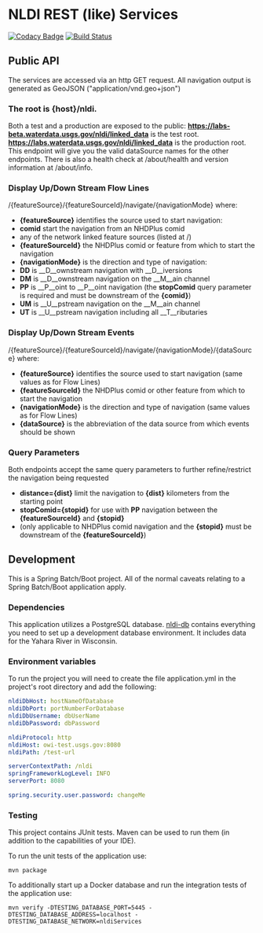 # NLDI REST (like) Services

[![Codacy Badge](https://api.codacy.com/project/badge/Grade/f0153ed6b07340bda3c04d6f05df6e8c)](https://app.codacy.com/app/usgs_wma_dev/nldi-services?utm_source=github.com&utm_medium=referral&utm_content=ACWI-SSWD/nldi-services&utm_campaign=Badge_Grade_Settings)
[![Build Status](https://travis-ci.org/ACWI-SSWD/nldi-services.svg?branch=master)](https://travis-ci.org/ACWI-SSWD/nldi-services)

## Public API
The services are accessed via an http GET request. All navigation output is generated as GeoJSON ("application/vnd.geo+json")

### The root is {host}/nldi.
Both a test and a production are exposed to the public:
__https://labs-beta.waterdata.usgs.gov/nldi/linked_data__ is the test root.
__https://labs.waterdata.usgs.gov/nldi/linked_data__ is the production root.
This endpoint will give you the valid dataSource names for the other endpoints. There is also a health check at /about/health and version information at /about/info.

### Display Up/Down Stream Flow Lines
/{featureSource}/{featureSourceId}/navigate/{navigationMode} where:
  * __{featureSource}__ identifies the source used to start navigation:
  * __comid__ start the navigation from an NHDPlus comid
  * any of the network linked feature sources (listed at /)
  * __{featureSourceId}__ the NHDPlus comid or feature from which to start the navigation
  * __{navigationMode}__ is the direction and type of navigation:
  * __DD__ is __D__ownstream navigation with __D__iversions
  * __DM__ is __D__ownstream navigation on the __M__ain channel
  * __PP__ is __P__oint to __P__oint navigation (the __stopComid__ query parameter is required and must be downstream of the __{comid}__)
  * __UM__ is __U__pstream navigation on the __M__ain channel
  * __UT__ is __U__pstream navigation including all __T__ributaries

### Display Up/Down Stream Events
/{featureSource}/{featureSourceId}/navigate/{navigationMode}/{dataSource} where:
  * __{featureSource}__ identifies the source used to start navigation  (same values as for Flow Lines)
  * __{featureSourceId}__ the NHDPlus comid or other feature from which to start the navigation
  * __{navigationMode}__ is the direction and type of navigation (same values as for Flow Lines)
  * __{dataSource}__ is the abbreviation of the data source from which events should be shown

### Query Parameters
Both endpoints accept the same query parameters to further refine/restrict the navigation being requested
  * __distance={dist}__ limit the navigation to __{dist}__ kilometers from the starting point
  * __stopComid={stopid}__ for use with __PP__ navigation between the __{featureSourceId}__ and __{stopid}__
  * (only applicable to NHDPlus comid navigation and the __{stopid}__ must be downstream of the __{featureSourceId}__)

## Development
This is a Spring Batch/Boot project. All of the normal caveats relating to a Spring Batch/Boot application apply.

### Dependencies
This application utilizes a PostgreSQL database.
[nldi-db](https://github.com/ACWI-SSWD/nldi-db) contains everything you need to set up a development database environment. It includes data for the Yahara River in Wisconsin.

### Environment variables
To run the project you will need to create the file application.yml in the project's root directory and add the following:
```yaml
nldiDbHost: hostNameOfDatabase
nldiDbPort: portNumberForDatabase
nldiDbUsername: dbUserName
nldiDbPassword: dbPassword

nldiProtocol: http
nldiHost: owi-test.usgs.gov:8080
nldiPath: /test-url

serverContextPath: /nldi
springFrameworkLogLevel: INFO
serverPort: 8080

spring.security.user.password: changeMe
```

### Testing
This project contains JUnit tests. Maven can be used to run them (in addition to the capabilities of your IDE).

To run the unit tests of the application use:

```shell
mvn package
```

To additionally start up a Docker database and run the integration tests of the application use:

```shell
mvn verify -DTESTING_DATABASE_PORT=5445 -DTESTING_DATABASE_ADDRESS=localhost -DTESTING_DATABASE_NETWORK=nldiServices
```
